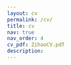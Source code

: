 ```yaml
---
layout: cv
permalink: /cv/
title: cv
nav: true
nav_order: 4
cv_pdf: ZihaoCV.pdf
description: 
---
```

